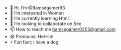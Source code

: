 - 👋 Hi, I’m @Bamsegamer93
- 👀 I’m interested in Women
- 🌱 I’m currently learning Html
- 💞️ I’m looking to collaborate on Sex
- 📫 How to reach me bamsegamer0203@gmail.com
- 😄 Pronouns: He/Him
- ⚡ Fun fact: i have a dog

<!---
Bamsegamer93/Bamsegamer93 is a ✨ special ✨ repository because its `README.md` (this file) appears on your GitHub profile.
You can click the Preview link to take a look at your changes.
--->
